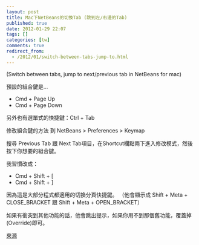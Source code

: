 ```yaml
---
layout: post
title: Mac下NetBeans的切換Tab (跳到左/右邊的Tab)
published: true
date: 2012-01-29 22:07
tags: []
categories: [tw]
comments: true
redirect_from:
  - /2012/01/switch-between-tabs-jump-to.html
---
```



(Switch between tabs, jump to next/previous tab in NetBeans for mac)

預設的組合鍵是...

* Cmd + Page Up
* Cmd + Page Down

另外也有選單式的快捷鍵：Ctrl + Tab

修改組合鍵的方法
到 NetBeans > Preferences > Keymap

搜尋 Previous Tab 跟 Next Tab項目，在Shortcut欄點兩下進入修改模式，然後按下你想要的組合鍵。

我習慣改成：

* Cmd + Shift + [
* Cmd + Shift + ]

因為這是大部分程式都適用的切換分頁快捷鍵。
（他會顯示成 Shift + Meta + CLOSE_BRACKET 跟 Shift + Meta + OPEN_BRACKET）

如果有衝突到其他功能的話，他會跳出提示，如果你用不到那個舊功能，覆蓋掉(Override)即可。

[來源][1]

[1]: http://stackoverflow.com/questions/3579458/switch-between-tabs-in-netbeans-on-mac
